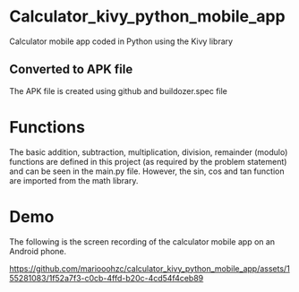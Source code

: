 # Calculator_kivy_python_mobile_app
Calculator mobile app coded in Python using the Kivy library

## Converted to APK file
The APK file is created using github and buildozer.spec file

# Functions
The basic addition, subtraction, multiplication, division, remainder (modulo) functions are defined in this project (as required by the problem statement) and can be seen in the main.py file. However, the sin, cos and tan function are imported from the math library.

# Demo
The following is the screen recording of the calculator mobile app on an Android phone.

https://github.com/mariooohzc/calculator_kivy_python_mobile_app/assets/155281083/1f52a7f3-c0cb-4ffd-b20c-4cd54f4ceb89




